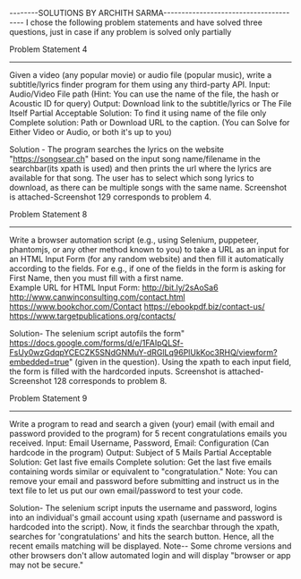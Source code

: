 --------SOLUTIONS BY ARCHITH SARMA---------------------------------------
I chose the following problem statements and have solved three questions, just in case if any problem is solved only partially

Problem Statement 4
__________________
Given a video (any popular movie) or audio file (popular music), write a subtitle/lyrics finder program for them using any third-party API. 
Input: Audio/Video File path (Hint: You can use the name of the file, the hash or Acoustic ID for query)
Output: Download link to the subtitle/lyrics or The File Itself
Partial Acceptable Solution: To find it using name of the file only
Complete solution: Path or Download URL to the caption. (You can Solve for Either Video or Audio, or both it's up to you)

Solution - The program searches the lyrics on the website "https://songsear.ch" based on the input song name/filename in the searchbar(its xpath is used) and then prints the url where the lyrics are available for that song. The user has to select which song lyrics to download, as there can be multiple songs with the same name. Screenshot is attached-Screenshot 129 corresponds to problem 4.


Problem Statement 8
__________________
Write a browser automation script (e.g., using Selenium, puppeteer, phantomjs, or any other method known to you) to take a URL as an input for an HTML Input Form (for any random website) and then fill it automatically according to the fields. For e.g., if one of the fields in the form is asking for First Name, then you must fill with a first name.  
Example URL for HTML Input Form:
http://bit.ly/2sAoSa6
http://www.canwinconsulting.com/contact.html
https://www.bookchor.com/Contact
https://ebookpdf.biz/contact-us/
https://www.targetpublications.org/contacts/

Solution- The selenium script autofils the form" https://docs.google.com/forms/d/e/1FAIpQLSf-FsUy0wzGdqpYCECZK5SNdGNMuY-dRGlLq96PlUkKoc3RHQ/viewform?embedded=true" (given in the question). Using the xpath to each input field, the form is filled with the hardcorded inputs. Screenshot is attached-Screenshot 128 corresponds to problem 8.





Problem Statement 9
__________________
Write a program to read and search a given (your) email (with email and password provided to the program) for 5 recent congratulations emails you received.
Input: Email Username, Password, Email: Configuration (Can hardcode in the program)
Output: Subject of 5 Mails
Partial Acceptable Solution: Get last five emails
Complete solution: Get the last five emails containing words similar or equivalent to "congratulation."
Note: You can remove your email and password before submitting and instruct us in the text file to let us put our own email/password to test your code.



Solution- The selenium script inputs the username and password, logins into an individual's gmail account using xpath (username and password is hardcoded into the script). Now, it finds the searchbar through the xpath, searches for 'congratulations' and hits the search button. Hence, all the recent emails matching will be displayed.
Note-- Some chrome versions and other browsers don't allow automated login and will display "browser or app may not be secure."
